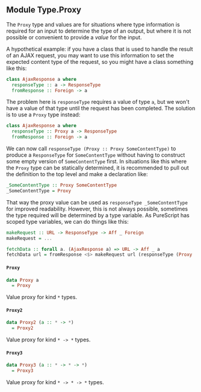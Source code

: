 ## Module Type.Proxy

The `Proxy` type and values are for situations where type information is
required for an input to determine the type of an output, but where it is
not possible or convenient to provide a _value_ for the input.

A hypothetical example: if you have a class that is used to handle the
result of an AJAX request, you may want to use this information to set the
expected content type of the request, so you might have a class something
like this:

``` purescript
class AjaxResponse a where
  responseType :: a -> ResponseType
  fromResponse :: Foreign -> a
```

The problem here is `responseType` requires a value of type `a`, but we
won't have a value of that type until the request has been completed. The
solution is to use a `Proxy` type instead:

``` purescript
class AjaxResponse a where
  responseType :: Proxy a -> ResponseType
  fromResponse :: Foreign -> a
```

We can now call `responseType (Proxy :: Proxy SomeContentType)` to produce
a `ResponseType` for `SomeContentType` without having to construct some
empty version of `SomeContentType` first. In situations like this where
the `Proxy` type can be statically determined, it is recommended to pull
out the definition to the top level and make a declaration like:

``` purescript
_SomeContentType :: Proxy SomeContentType
_SomeContentType = Proxy
```

That way the proxy value can be used as `responseType _SomeContentType`
for improved readability. However, this is not always possible, sometimes
the type required will be determined by a type variable. As PureScript has
scoped type variables, we can do things like this:

``` purescript
makeRequest :: URL -> ResponseType -> Aff _ Foreign
makeRequest = ...

fetchData :: forall a. (AjaxResponse a) => URL -> Aff _ a
fetchData url = fromResponse <$> makeRequest url (responseType (Proxy :: Proxy a))
```

#### `Proxy`

``` purescript
data Proxy a
  = Proxy
```

Value proxy for kind `*` types.

#### `Proxy2`

``` purescript
data Proxy2 (a :: * -> *)
  = Proxy2
```

Value proxy for kind `* -> *` types.

#### `Proxy3`

``` purescript
data Proxy3 (a :: * -> * -> *)
  = Proxy3
```

Value proxy for kind `* -> * -> *` types.


